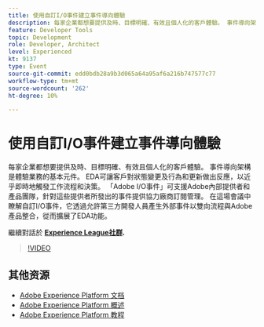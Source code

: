 ```yaml
---
title: 使用自訂I/O事件建立事件導向體驗
description: 每家企業都想要提供及時、目標明確、有效且個人化的客戶體驗。 事件導向架構是體驗業務的基本元件。 EDA可讓客戶對狀態變更及行為和更新做出反應，以近乎即時地觸發工作流程和決策。 「Adobe I/O事件」可支援Adobe內部提供者和產品團隊，針對這些提供者所發出的事件提供協力廠商訂閱管理。 在這場會議中瞭解自訂I/O事件，它透過允許第三方開發人員產生外部事件以雙向流程與Adobe產品整合，從而擴展了EDA功能。
feature: Developer Tools
topic: Development
role: Developer, Architect
level: Experienced
kt: 9137
type: Event
source-git-commit: edd0bdb28a9b3d065a64a95af6a216b747577c77
workflow-type: tm+mt
source-wordcount: '262'
ht-degree: 10%

---
```


# 使用自訂I/O事件建立事件導向體驗

每家企業都想要提供及時、目標明確、有效且個人化的客戶體驗。 事件導向架構是體驗業務的基本元件。 EDA可讓客戶對狀態變更及行為和更新做出反應，以近乎即時地觸發工作流程和決策。 「Adobe I/O事件」可支援Adobe內部提供者和產品團隊，針對這些提供者所發出的事件提供協力廠商訂閱管理。 在這場會議中瞭解自訂I/O事件，它透過允許第三方開發人員產生外部事件以雙向流程與Adobe產品整合，從而擴展了EDA功能。

繼續對話於 **[Experience League社群](https://adobe.ly/3kXfjdx).**

>[!VIDEO](https://video.tv.adobe.com/v/337616/?quality=12&learn=on&hidetitle=true)

## 其他资源

- [Adobe Experience Platform 文档](https://experienceleague.adobe.com/docs/experience-platform.html)
- [Adobe Experience Platform 概述](https://experienceleague.adobe.com/docs/experience-platform/landing/home.html?lang=zh-Hans)
- [Adobe Experience Platform 教程](https://experienceleague.adobe.com/docs/platform-learn/tutorials/overview.html?lang=en)
